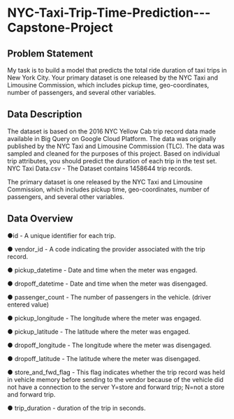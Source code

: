 # NYC-Taxi-Trip-Time-Prediction---Capstone-Project
## Problem Statement
My task is to build a model that predicts the total ride duration of taxi trips in New York City. Your primary dataset is one released by the NYC Taxi and Limousine Commission, which includes pickup time, geo-coordinates, number of passengers, and several other variables.
## Data Description
The dataset is based on the 2016 NYC Yellow Cab trip record data made available in Big Query on Google Cloud Platform. The data was originally published by the NYC Taxi and Limousine Commission (TLC). The data was sampled and cleaned for the purposes of this project. Based on individual trip attributes, you should predict the duration of each trip in the test set. NYC Taxi Data.csv - The Dataset contains 1458644 trip records.

The primary dataset is one released by the NYC Taxi and Limousine Commission, which includes pickup time, geo-coordinates, number of passengers, and several other variables.
## Data Overview
●id - A unique identifier for each trip.

● vendor_id - A code indicating the provider associated with the trip record.

● pickup_datetime - Date and time when the meter was engaged.

● dropoff_datetime - Date and time when the meter was disengaged.

● passenger_count - The number of passengers in the vehicle. (driver entered value)

● pickup_longitude - The longitude where the meter was engaged.

● pickup_latitude - The latitude where the meter was engaged.

● dropoff_longitude - The longitude where the meter was disengaged.

● dropoff_latitude - The latitude where the meter was disengaged.

● store_and_fwd_flag - This flag indicates whether the trip record was held in vehicle
                                  	memory before sending to the vendor because of the vehicle did not
                                  	have a connection to the server
Y=store and forward trip; 
N=not a store and forward trip.

● trip_duration - duration of the trip in seconds.
